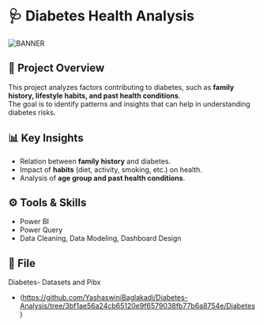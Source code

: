 # 🩺 Diabetes Health Analysis
![BANNER](https://github.com/YashaswiniBaglakadi/Diabetes-Analysis/blob/8f5cc13d2ba125c758b8c1da6c0405fccb8b74d3/Image%20Banner/health-care-doctor-help-concept.jpg)
## 📌 Project Overview
This project analyzes factors contributing to diabetes, such as **family history, lifestyle habits, and past health conditions**.  
The goal is to identify patterns and insights that can help in understanding diabetes risks.
## 📊 Key Insights
- Relation between **family history** and diabetes.
- Impact of **habits** (diet, activity, smoking, etc.) on health.
- Analysis of **age group and past health conditions**.
## ⚙️ Tools & Skills
- Power BI
- Power Query
- Data Cleaning, Data Modeling, Dashboard Design
## 📂 File
 Diabetes- Datasets and Pibx
   - (https://github.com/YashaswiniBaglakadi/Diabetes-Analysis/tree/3bf1ae56a24cb65120e9f6579038fb77b6a8754e/Diabetes)


